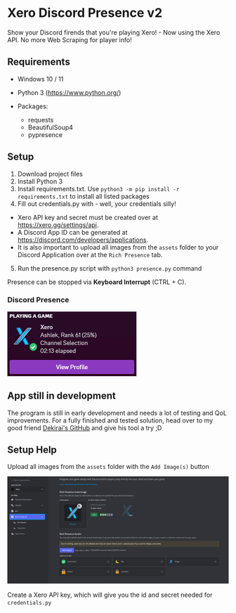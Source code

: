 # Xero Discord Presence v2

Show your Discord firends that you're playing Xero! - Now using the Xero API. No more Web Scraping for player info!

## Requirements
- Windows 10 / 11
- Python 3 (https://www.python.org/)

- Packages:
  - requests
  - BeautifulSoup4
  - pypresence

## Setup
1. Download project files
2. Install Python 3
3. Install requirements.txt. Use `python3 -m pip install -r requirements.txt` to install all listed packages
4. Fill out credentials.py with - well, your credentials silly!
- Xero API key and secret must be created over at https://xero.gg/settings/api.
- A Discord App ID can be generated at https://discord.com/developers/applications. 
- It is also important to upload all images from the `assets` folder to your Discord Application over at the `Rich Presence` tab.
5. Run the presence.py script with `python3 presence.py` command

Presence can be stopped via **Keyboard Interrupt** (CTRL + C).


### Discord Presence

![discord](https://github.com/GVihi/Xero-Discord-Presence-v2/blob/main/images/Presence.gif)

## App still in development
The program is still in early development and needs a lot of testing and QoL improvements.
For a fully finished and tested solution, head over to my good friend [Dekirai's GitHub](https://github.com/Dekirai/XeroPresence) and give his tool a try ;D

## Setup Help
Upload all images from the `assets` folder with the `Add Image(s)` button

![Discord_Developer_Portal](https://github.com/GVihi/Xero-Discord-Presence-v2/blob/main/images/Discord%20Developer%20Portal.png)

Create a Xero API key, which will give you the id and secret needed for `credentials.py`
